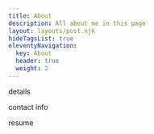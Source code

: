 ```yaml
---
title: About 
description: All about me in this page
layout: layouts/post.njk
hideTagsList: true
eleventyNavigation:
  key: About 
  header: true
  weight: 2
---
```


details

contact info

resume